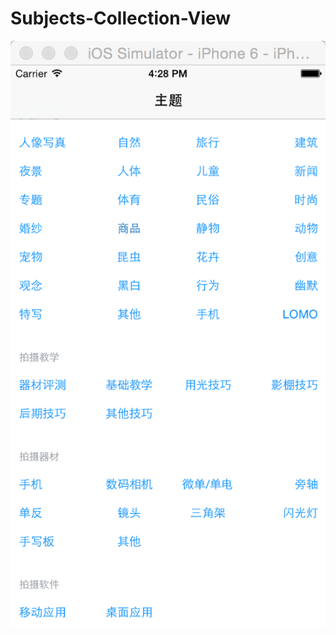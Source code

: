 # Subjects-Collection-View

![Demo](https://github.com/xuguojun/Subjects-Collection-View/blob/master/CollectionViewDemo/SubjectDemo.png?raw=true)
